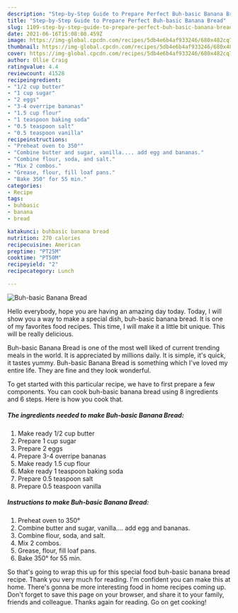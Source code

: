 ```yaml
---
description: "Step-by-Step Guide to Prepare Perfect Buh-basic Banana Bread"
title: "Step-by-Step Guide to Prepare Perfect Buh-basic Banana Bread"
slug: 1109-step-by-step-guide-to-prepare-perfect-buh-basic-banana-bread
date: 2021-06-16T15:08:08.459Z
image: https://img-global.cpcdn.com/recipes/5db4e6b4af933246/680x482cq70/buh-basic-banana-bread-recipe-main-photo.jpg
thumbnail: https://img-global.cpcdn.com/recipes/5db4e6b4af933246/680x482cq70/buh-basic-banana-bread-recipe-main-photo.jpg
cover: https://img-global.cpcdn.com/recipes/5db4e6b4af933246/680x482cq70/buh-basic-banana-bread-recipe-main-photo.jpg
author: Ollie Craig
ratingvalue: 4.4
reviewcount: 41528
recipeingredient:
- "1/2 cup butter"
- "1 cup sugar"
- "2 eggs"
- "3-4 overripe bananas"
- "1.5 cup flour"
- "1 teaspoon baking soda"
- "0.5 teaspoon salt"
- "0.5 teaspoon vanilla"
recipeinstructions:
- "Preheat oven to 350°"
- "Combine butter and sugar, vanilla.... add egg and bananas."
- "Combine flour, soda, and salt."
- "Mix 2 combos."
- "Grease, flour, fill loaf pans."
- "Bake 350° for 55 min."
categories:
- Recipe
tags:
- buhbasic
- banana
- bread

katakunci: buhbasic banana bread 
nutrition: 270 calories
recipecuisine: American
preptime: "PT25M"
cooktime: "PT50M"
recipeyield: "2"
recipecategory: Lunch

---
```



![Buh-basic Banana Bread](https://img-global.cpcdn.com/recipes/5db4e6b4af933246/680x482cq70/buh-basic-banana-bread-recipe-main-photo.jpg)

Hello everybody, hope you are having an amazing day today. Today, I will show you a way to make a special dish, buh-basic banana bread. It is one of my favorites food recipes. This time, I will make it a little bit unique. This will be really delicious.

Buh-basic Banana Bread is one of the most well liked of current trending meals in the world. It is appreciated by millions daily. It is simple, it's quick, it tastes yummy. Buh-basic Banana Bread is something which I've loved my entire life. They are fine and they look wonderful.




To get started with this particular recipe, we have to first prepare a few components. You can cook buh-basic banana bread using 8 ingredients and 6 steps. Here is how you cook that.

<!--inarticleads1-->

##### The ingredients needed to make Buh-basic Banana Bread:

1. Make ready 1/2 cup butter
1. Prepare 1 cup sugar
1. Prepare 2 eggs
1. Prepare 3-4 overripe bananas
1. Make ready 1.5 cup flour
1. Make ready 1 teaspoon baking soda
1. Prepare 0.5 teaspoon salt
1. Prepare 0.5 teaspoon vanilla




<!--inarticleads2-->

##### Instructions to make Buh-basic Banana Bread:

1. Preheat oven to 350°
1. Combine butter and sugar, vanilla.... add egg and bananas.
1. Combine flour, soda, and salt.
1. Mix 2 combos.
1. Grease, flour, fill loaf pans.
1. Bake 350° for 55 min.




So that's going to wrap this up for this special food buh-basic banana bread recipe. Thank you very much for reading. I'm confident you can make this at home. There's gonna be more interesting food in home recipes coming up. Don't forget to save this page on your browser, and share it to your family, friends and colleague. Thanks again for reading. Go on get cooking!
